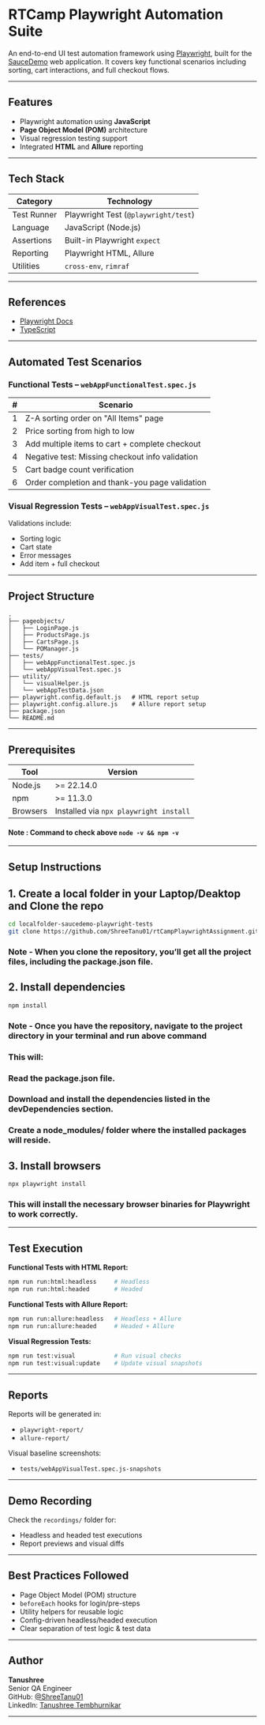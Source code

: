 # RTCamp Playwright Automation Suite

An end-to-end UI test automation framework using [Playwright](https://playwright.dev/), built for the [SauceDemo](https://www.saucedemo.com/) web application. It covers key functional scenarios including sorting, cart interactions, and full checkout flows.

---

## Features

- Playwright automation using **JavaScript**
- **Page Object Model (POM)** architecture
- Visual regression testing support
- Integrated **HTML** and **Allure** reporting

---

## Tech Stack

| Category     | Technology                     |
|--------------|---------------------------------|
| Test Runner  | Playwright Test (`@playwright/test`) |
| Language     | JavaScript (Node.js)           |
| Assertions   | Built-in Playwright `expect`   |
| Reporting    | Playwright HTML, Allure        |
| Utilities    | `cross-env`, `rimraf`          |

---

## References

- [Playwright Docs](https://playwright.dev/)
- [TypeScript](https://www.typescriptlang.org/)

---

## Automated Test Scenarios

### Functional Tests – `webAppFunctionalTest.spec.js`

| # | Scenario |
|---|----------|
| 1 | Z-A sorting order on "All Items" page |
| 2 | Price sorting from high to low |
| 3 | Add multiple items to cart + complete checkout |
| 4 | Negative test: Missing checkout info validation |
| 5 | Cart badge count verification |
| 6 | Order completion and thank-you page validation |

### Visual Regression Tests – `webAppVisualTest.spec.js`

Validations include:
- Sorting logic
- Cart state
- Error messages
- Add item + full checkout

---

## Project Structure

```
.
├── pageobjects/
│   ├── LoginPage.js
│   ├── ProductsPage.js
│   ├── CartsPage.js
│   └── POManager.js
├── tests/
│   ├── webAppFunctionalTest.spec.js
│   └── webAppVisualTest.spec.js
├── utility/
│   └── visualHelper.js
│   └── webAppTestData.json
├── playwright.config.default.js   # HTML report setup
├── playwright.config.allure.js    # Allure report setup
├── package.json
└── README.md
```

---

## Prerequisites

| Tool      | Version   |
|-----------|-----------|
| Node.js   | >= 22.14.0     |
| npm       | >= 11.3.0      |
| Browsers  | Installed via `npx playwright install` |

#### Note : Command to check above `node -v && npm -v`
---

## Setup Instructions


## 1. Create a local folder in your Laptop/Deaktop and Clone the repo
```bash
cd localfolder-saucedemo-playwright-tests
git clone https://github.com/ShreeTanu01/rtCampPlaywrightAssignment.git
```
### Note - When you clone the repository, you’ll get all the project files, including the package.json file.


## 2. Install dependencies
```bash
npm install
```
### Note - Once you have the repository, navigate to the project directory in your terminal and run above command
### This will:
### Read the package.json file.
### Download and install the dependencies listed in the devDependencies section.
### Create a node_modules/ folder where the installed packages will reside.

## 3. Install browsers
```bash
npx playwright install
```
### This will install the necessary browser binaries for Playwright to work correctly.


---

## Test Execution

**Functional Tests with HTML Report:**

```bash
npm run run:html:headless     # Headless
npm run run:html:headed       # Headed
```

**Functional Tests with Allure Report:**

```bash
npm run run:allure:headless   # Headless + Allure
npm run run:allure:headed     # Headed + Allure
```

**Visual Regression Tests:**

```bash
npm run test:visual           # Run visual checks
npm run test:visual:update    # Update visual snapshots
```

---

## Reports

Reports will be generated in:
- `playwright-report/`
- `allure-report/`

Visual baseline screenshots:
- `tests/webAppVisualTest.spec.js-snapshots` 

---

## Demo Recording

Check the `recordings/` folder for:
- Headless and headed test executions
- Report previews and visual diffs

---

## Best Practices Followed

-  Page Object Model (POM) structure
-  `beforeEach` hooks for login/pre-steps
-  Utility helpers for reusable logic
-  Config-driven headless/headed execution
-  Clear separation of test logic & test data

---

##  Author

**Tanushree**  
Senior QA Engineer  
GitHub: [@ShreeTanu01](https://github.com/ShreeTanu01)  
LinkedIn: [Tanushree Tembhurnikar](https://www.linkedin.com/in/tanushree-tembhurnikar-9525b6157/)

---
